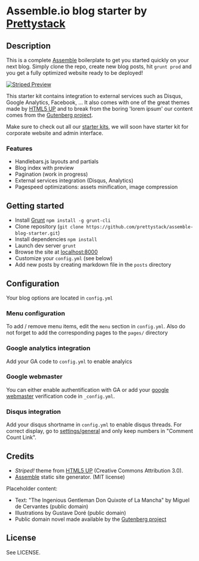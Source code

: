 # Assemble.io blog starter by [Prettystack](http://prettystack.com)

## Description

This is a complete [Assemble](http://assemble.io) boilerplate to get you started quickly on your next blog. Simply clone the repo, create new blog posts, hit `grunt prod` and you get a fully optimized website ready to be deployed!

[![Striped Preview](http://www.prettystack.com/img/ce673ad7.donquiblog.png)](http://prettystack.github.io/jekyll-blog-starter)

This starter kit contains integration to external services such as Disqus, Google Analytics, Facebook, ... It also comes with one of the great themes made by [HTML5 UP](http://html5up.net/) and to break from the boring 'lorem ipsum' our content comes from the [Gutenberg project](http://www.gutenberg.org/).

Make sure to check out all our [starter kits](https://github.com/prettystack/), we will soon have starter kit for corporate website and admin interface.

### Features
* Handlebars.js layouts and partials 
* Blog index with preview
* Pagination (work in progress)
* External services integration (Disqus, Analytics)
* Pagespeed optimizations: assets minification, image compression

## Getting started

* Install [Grunt](http://gruntjs.com/) `npm install -g grunt-cli`
* Clone repository (`git clone https://github.com/prettystack/assemble-blog-starter.git`)
* Install dependencies `npm install`
* Launch dev server `grunt`
* Browse the site at [localhost:8000](http://localhost:8000)
* Customize your `config.yml` (see below)
* Add new posts by creating markdown file in the `posts` directory


## Configuration

Your blog options are located in `config.yml`

### Menu configuration

To add / remove menu items, edit the `menu` section in `config.yml`. Also do not forget to add the corresponding pages to the `pages/` directory

### Google analytics integration

Add your GA code to `config.yml` to enable analyics

### Google webmaster

You can either enable authentification with GA or add your [google webmaster](https://www.google.com/webmasters/) verification code in `_config.yml`.

### Disqus integration

Add your disqus shortname in `config.yml` to enable disqus threads. For correct display, go to [settings/general](http://disqus.com/admin/settings/general/) and only keep numbers in "Comment Count Link".


## Credits

* *Striped!* theme from [HTML5 UP](http://html5up.net/) (Creative Commons Attribution 3.0).
* [Assemble](http://assemble.io) static site generator. (MIT license)

Placeholder content:

* Text: "The Ingenious Gentleman Don Quixote of La Mancha" by Miguel de Cervantes (public domain)
* Illustrations by Gustave Doré (public domain)
* Public domain novel made available by the [Gutenberg project](http://www.gutenberg.org/)


## License

See LICENSE.
